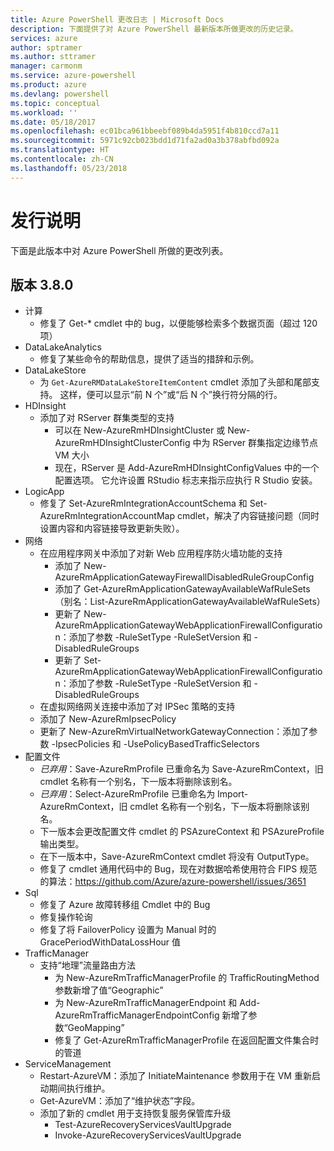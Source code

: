 ```yaml
---
title: Azure PowerShell 更改日志 | Microsoft Docs
description: 下面提供了对 Azure PowerShell 最新版本所做更改的历史记录。
services: azure
author: sptramer
ms.author: sttramer
manager: carmonm
ms.service: azure-powershell
ms.product: azure
ms.devlang: powershell
ms.topic: conceptual
ms.workload: ''
ms.date: 05/18/2017
ms.openlocfilehash: ec01bca961bbeebf089b4da5951f4b810ccd7a11
ms.sourcegitcommit: 5971c92cb023bdd1d71fa2ad0a3b378abfbd092a
ms.translationtype: HT
ms.contentlocale: zh-CN
ms.lasthandoff: 05/23/2018
---
```

# <a name="release-notes"></a>发行说明

下面是此版本中对 Azure PowerShell 所做的更改列表。

## <a name="version-380"></a>版本 3.8.0
* 计算
  - 修复了 Get-* cmdlet 中的 bug，以便能够检索多个数据页面（超过 120 项）
* DataLakeAnalytics
  - 修复了某些命令的帮助信息，提供了适当的措辞和示例。
* DataLakeStore
  - 为 `Get-AzureRMDataLakeStoreItemContent` cmdlet 添加了头部和尾部支持。 这样，便可以显示“前 N 个”或“后 N 个”换行符分隔的行。
* HDInsight
  - 添加了对 RServer 群集类型的支持
    + 可以在 New-AzureRmHDInsightCluster 或 New-AzureRmHDInsightClusterConfig 中为 RServer 群集指定边缘节点 VM 大小
    + 现在，RServer 是 Add-AzureRmHDInsightConfigValues 中的一个配置选项。 它允许设置 RStudio 标志来指示应执行 R Studio 安装。
* LogicApp
  - 修复了 Set-AzureRmIntegrationAccountSchema 和 Set-AzureRmIntegrationAccountMap cmdlet，解决了内容链接问题（同时设置内容和内容链接导致更新失败）。
* 网络
  - 在应用程序网关中添加了对新 Web 应用程序防火墙功能的支持
    + 添加了 New-AzureRmApplicationGatewayFirewallDisabledRuleGroupConfig
    + 添加了 Get-AzureRmApplicationGatewayAvailableWafRuleSets（别名：List-AzureRmApplicationGatewayAvailableWafRuleSets）
    + 更新了 New-AzureRmApplicationGatewayWebApplicationFirewallConfiguration：添加了参数 -RuleSetType -RuleSetVersion 和 -DisabledRuleGroups
    + 更新了 Set-AzureRmApplicationGatewayWebApplicationFirewallConfiguration：添加了参数 -RuleSetType -RuleSetVersion 和 -DisabledRuleGroups
  - 在虚拟网络网关连接中添加了对 IPSec 策略的支持
  - 添加了 New-AzureRmIpsecPolicy
  - 更新了 New-AzureRmVirtualNetworkGatewayConnection：添加了参数 -IpsecPolicies 和 -UsePolicyBasedTrafficSelectors
* 配置文件
  - *已弃用*：Save-AzureRmProfile 已重命名为 Save-AzureRmContext，旧 cmdlet 名称有一个别名，下一版本将删除该别名。
  - *已弃用*：Select-AzureRmProfile 已重命名为 Import-AzureRmContext，旧 cmdlet 名称有一个别名，下一版本将删除该别名。
  - 下一版本会更改配置文件 cmdlet 的 PSAzureContext 和 PSAzureProfile 输出类型。
  - 在下一版本中，Save-AzureRmContext cmdlet 将没有 OutputType。
  - 修复了 cmdlet 通用代码中的 Bug，现在对数据哈希使用符合 FIPS 规范的算法：https://github.com/Azure/azure-powershell/issues/3651
* Sql
  - 修复了 Azure 故障转移组 Cmdlet 中的 Bug
  - 修复操作轮询
  - 修复了将 FailoverPolicy 设置为 Manual 时的 GracePeriodWithDataLossHour 值
* TrafficManager
  - 支持“地理”流量路由方法
    + 为 New-AzureRmTrafficManagerProfile 的 TrafficRoutingMethod 参数新增了值“Geographic”
    + 为 New-AzureRmTrafficManagerEndpoint 和 Add-AzureRmTrafficManagerEndpointConfig 新增了参数“GeoMapping”
    + 修复了 Get-AzureRmTrafficManagerProfile 在返回配置文件集合时的管道
* ServiceManagement
  - Restart-AzureVM：添加了 InitiateMaintenance 参数用于在 VM 重新启动期间执行维护。
  - Get-AzureVM：添加了“维护状态”字段。
  - 添加了新的 cmdlet 用于支持恢复服务保管库升级
    + Test-AzureRecoveryServicesVaultUpgrade
    + Invoke-AzureRecoveryServicesVaultUpgrade

